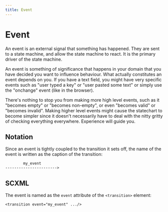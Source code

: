 ```yaml
---
title: Event
---
```


# Event

An event is an external signal that something has happened.  They are sent to a state machine, and allow the state machine to react.  It is the primary driver of the state machine.

An event is something of significance that happens in your domain that you have decided you want to influence behaviour.  What actually constitutes an event depends on you.  If you have a text field, you might have very specific events such as "user typed a key" or "user pasted some text" or simply use the "onchange" event (like in the browser).

There's nothing to stop you from making more high level events, such as it "becomes empty" or "becomes non-empty", or even "becomes valid" or "becomes invalid".  Making higher level events might cause the statechart to become simpler since it doesn't necessarily have to deal with the nitty gritty of checking everything everywhere.  Experience will guide you.

## Notation

Since an event is tightly coupled to the transition it sets off, the name of the event is written as the caption of the transition:

            my_event
    ----------------------->

## SCXML

The event is named as the `event` attribute of the `<transition>` element:

    <transition event="my_event" .../>

